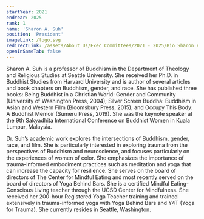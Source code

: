 ```yaml
---
startYear: 2021
endYear: 2025
rank: 1
name: 'Sharon A. Suh'
position: 'President'
imageLink: /logo.svg
redirectLink: /assets/About Us/Exec Committees/2021 - 2025/Bio Sharon A, Suh.pdf
openInSameTab: false
---
```

Sharon A. Suh is a professor of Buddhism in the Department of Theology and Religious Studies
at Seattle University. She received her Ph.D. in Buddhist Studies from Harvard University and is
author of several articles and book chapters on Buddhism, gender, and race. She has published
three books: Being Buddhist in a Christian World: Gender and Community (University of
Washington Press, 2004); Silver Screen Buddha: Buddhism in Asian and Western Film
(Bloomsbury Press, 2015); and Occupy This Body: A Buddhist Memoir (Sumeru Press, 2019).
She was the keynote speaker at the 9th Sakyadhita International Conference on Buddhist Women
in Kuala Lumpur, Malaysia.

Dr. Suh’s academic work explores the intersections of Buddhism, gender, race, and film. She is
particularly interested in exploring trauma from the perspectives of Buddhism and neuroscience,
and focuses particularly on the experiences of women of color. She emphasizes the importance of
trauma-informed embodiment practices such as meditation and yoga that can increase the
capacity for resilience. She serves on the board of directors of The Center for Mindful Eating and
most recently served on the board of directors of Yoga Behind Bars. She is a certified Mindful
Eating-Conscious Living teacher through the UCSD Center for Mindfulness. She received her
200-hour Registered Yoga Teacher training and trained extensively in trauma-informed yoga
with Yoga Behind Bars and Y4T (Yoga for Trauma). She currently resides in Seattle,
Washington.
